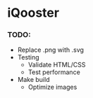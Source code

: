 # iQooster

### TODO:
* Replace .png with .svg
* Testing
  * Validate HTML/CSS
  * Test performance
* Make build
  * Optimize images